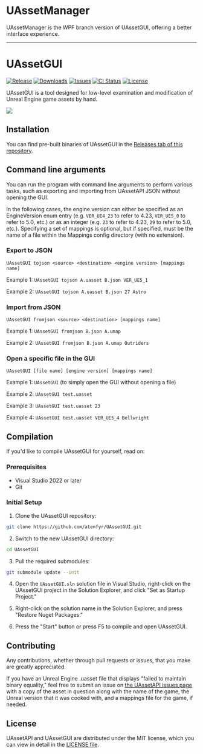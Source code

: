 # UAssetManager

UAssetManager is the WPF branch version of UAssetGUI, offering a better interface experience.

--------------------------------------------------------------------------------

# UAssetGUI
[![Release](https://img.shields.io/github/v/release/atenfyr/UAssetGUI.svg?style=flat-square)](https://github.com/atenfyr/UAssetGUI/releases/latest)
[![Downloads](https://img.shields.io/github/downloads/atenfyr/UAssetGUI/total.svg?style=flat-square)](https://github.com/atenfyr/UAssetGUI/releases)
[![Issues](https://img.shields.io/github/issues/atenfyr/UAssetGUI.svg?style=flat-square)](https://github.com/atenfyr/UAssetGUI/issues)
[![CI Status](https://img.shields.io/github/actions/workflow/status/atenfyr/UAssetGUI/build.yml?label=CI)](https://github.com/atenfyr/UAssetGUI/actions)
[![License](https://img.shields.io/github/license/atenfyr/UAssetGUI.svg?style=flat-square)](https://github.com/atenfyr/UAssetGUI/blob/master/LICENSE.md)

UAssetGUI is a tool designed for low-level examination and modification of Unreal Engine game assets by hand.

<img src="https://i.imgur.com/cibmlbW.png" align="center">

## Installation
You can find pre-built binaries of UAssetGUI in the [Releases tab of this repository](https://github.com/atenfyr/UAssetGUI/releases).

## Command line arguments
You can run the program with command line arguments to perform various tasks, such as exporting and importing from UAssetAPI JSON without opening the GUI.

In the following cases, the engine version can either be specified as an EngineVersion enum entry (e.g. `VER_UE4_23` to refer to 4.23, `VER_UE5_0` to refer to 5.0, etc.) or as an integer (e.g. `23` to refer to 4.23, `29` to refer to 5.0, etc.). Specifying a set of mappings is optional, but if specified, must be the name of a file within the Mappings config directory (with no extension).

### Export to JSON
```
UAssetGUI tojson <source> <destination> <engine version> [mappings name]
```

Example 1: `UAssetGUI tojson A.uasset B.json VER_UE5_1`

Example 2: `UAssetGUI tojson A.uasset B.json 27 Astro`

### Import from JSON
```
UAssetGUI fromjson <source> <destination> [mappings name]
```

Example 1: `UAssetGUI fromjson B.json A.umap`

Example 2: `UAssetGUI fromjson B.json A.umap Outriders`

### Open a specific file in the GUI
```
UAssetGUI [file name] [engine version] [mappings name]
```

Example 1: `UAssetGUI` (to simply open the GUI without opening a file)

Example 2: `UAssetGUI test.uasset`

Example 3: `UAssetGUI test.uasset 23`

Example 4: `UAssetGUI test.uasset VER_UE5_4 Bellwright`

## Compilation
If you'd like to compile UAssetGUI for yourself, read on:

### Prerequisites
* Visual Studio 2022 or later
* Git

### Initial Setup
1. Clone the UAssetGUI repository:

```sh
git clone https://github.com/atenfyr/UAssetGUI.git
```

2. Switch to the new UAssetGUI directory:

```sh
cd UAssetGUI
```

3. Pull the required submodules:

```sh
git submodule update --init
```

4. Open the `UAssetGUI.sln` solution file in Visual Studio, right-click on the UAssetGUI project in the Solution Explorer, and click "Set as Startup Project."

5. Right-click on the solution name in the Solution Explorer, and press "Restore Nuget Packages."

6. Press the "Start" button or press F5 to compile and open UAssetGUI.

## Contributing
Any contributions, whether through pull requests or issues, that you make are greatly appreciated.

If you have an Unreal Engine .uasset file that displays "failed to maintain binary equality," feel free to submit an issue on [the UAssetAPI issues page](https://github.com/atenfyr/UAssetAPI/issues) with a copy of the asset in question along with the name of the game, the Unreal version that it was cooked with, and a mappings file for the game, if needed.

## License
UAssetAPI and UAssetGUI are distributed under the MIT license, which you can view in detail in the [LICENSE file](LICENSE).
